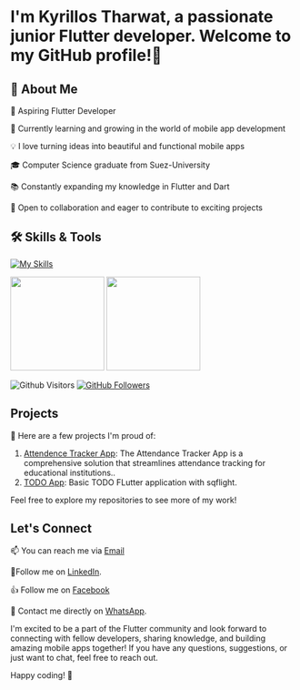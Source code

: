 # I'm Kyrillos Tharwat, a passionate junior Flutter developer. Welcome to my GitHub profile!👋

## 🚀 About Me

🚀 Aspiring Flutter Developer

🌱 Currently learning and growing in the world of mobile app development

💡 I love turning ideas into beautiful and functional mobile apps

🎓 Computer Science graduate from Suez-University

📚 Constantly expanding my knowledge in Flutter and Dart

🤝 Open to collaboration and eager to contribute to exciting projects

## 🛠 Skills & Tools

[![My Skills](https://skillicons.dev/icons?i=flutter,dart,java,androidstudio,vscode,firebase,git,github,py,postman,cs,html,css,js,sqlite&perline=15&theme=dark)](https://skillicons.dev)

<p>
<img src="https://github-readme-stats.vercel.app/api?username=kyrillosTharwat&count_private=true&show_icons=true&theme=dark&include_all_commits=true&raw=true&border_radius=8" height="165em"/>
<img src="https://github-readme-stats.vercel.app/api/top-langs/?username=kyrillosTharwat&show_icons=true&layout=compact&cache_seconds=1800&langs_count=8&theme=dark&count_private=true&show_icons=true&border_radius=8" height="165em"/>
</p>

![Github Visitors](https://komarev.com/ghpvc/?username=kyrillosTharwat&label=PROFILE+VIEWS)
[![GitHub Followers](https://img.shields.io/github/followers/kyrillosTharwat.svg?style=social&label=Followers)](https://github.com/kyrillosTharwat?tab=followers)

## Projects

📁 Here are a few projects I'm proud of:

1. [Attendence Tracker App](https://github.com/Mo7medSla7/attendance_tracker): The Attendance Tracker App is a comprehensive solution that streamlines attendance tracking for educational institutions..
2. [TODO App](https://github.com/kyrillosTharwat/ToDoApp): Basic TODO FLutter application with sqflight.

Feel free to explore my repositories to see more of my work!

## Let's Connect

📫 You can reach me via [Email](mailto:kekeshloso244@gmail.com) 

📌Follow me on [LinkedIn](www.linkedin.com/in/kyrillos-tharwat-346b6627b).

👍 Follow me on [Facebook](https://www.facebook.com/profile.php?id=100010830135601)

🤳 Contact me directly on [WhatsApp](http://wa.me/+201204153110).

I'm excited to be a part of the Flutter community and look forward to connecting with fellow developers, sharing knowledge, and building amazing mobile apps together! If you have any questions, suggestions, or just want to chat, feel free to reach out.

Happy coding! 🚀
